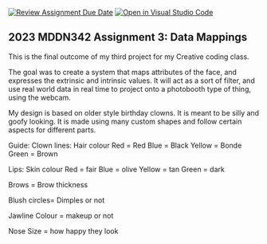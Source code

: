 [![Review Assignment Due Date](https://classroom.github.com/assets/deadline-readme-button-24ddc0f5d75046c5622901739e7c5dd533143b0c8e959d652212380cedb1ea36.svg)](https://classroom.github.com/a/wBh5q70M)
[![Open in Visual Studio Code](https://classroom.github.com/assets/open-in-vscode-718a45dd9cf7e7f842a935f5ebbe5719a5e09af4491e668f4dbf3b35d5cca122.svg)](https://classroom.github.com/online_ide?assignment_repo_id=11125326&assignment_repo_type=AssignmentRepo)
## 2023 MDDN342 Assignment 3: Data Mappings

This is the final outcome of my third project for my Creative coding class.

The goal was to create a system that maps attributes of the face, and expresses the extrinsic and intrinsic values. It will act as a sort of filter, and use real world data in real time to project onto a photobooth type of thing, using the webcam. 

My design is based on older style birthday clowns. It is meant to be silly and goofy looking. It is made using many custom shapes and follow certain aspects for different parts.

Guide:
Clown lines: Hair colour
Red = Red
Blue = Black
Yellow = Bonde
Green = Brown

Lips: Skin colour
Red = fair
Blue = olive
Yellow = tan
Green = dark

Brows = Brow thickness

Blush circles= Dimples or not

Jawline Colour = makeup or not

Nose Size = how happy they look
